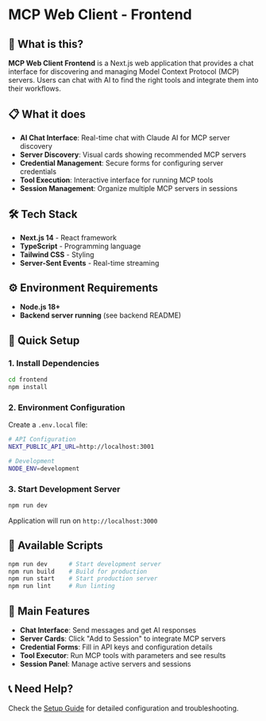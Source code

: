 # MCP Web Client - Frontend

## 🚀 What is this?

**MCP Web Client Frontend** is a Next.js web application that provides a chat interface for discovering and managing Model Context Protocol (MCP) servers. Users can chat with AI to find the right tools and integrate them into their workflows.

## 📋 What it does

- **AI Chat Interface**: Real-time chat with Claude AI for MCP server discovery
- **Server Discovery**: Visual cards showing recommended MCP servers
- **Credential Management**: Secure forms for configuring server credentials
- **Tool Execution**: Interactive interface for running MCP tools
- **Session Management**: Organize multiple MCP servers in sessions

## 🛠️ Tech Stack

- **Next.js 14** - React framework
- **TypeScript** - Programming language
- **Tailwind CSS** - Styling
- **Server-Sent Events** - Real-time streaming

## ⚙️ Environment Requirements

- **Node.js 18+**
- **Backend server running** (see backend README)

## 🚀 Quick Setup

### 1. Install Dependencies
```bash
cd frontend
npm install
```

### 2. Environment Configuration
Create a `.env.local` file:

```bash
# API Configuration
NEXT_PUBLIC_API_URL=http://localhost:3001

# Development
NODE_ENV=development
```

### 3. Start Development Server
```bash
npm run dev
```

Application will run on `http://localhost:3000`

## 📝 Available Scripts

```bash
npm run dev      # Start development server
npm run build    # Build for production
npm run start    # Start production server
npm run lint     # Run linting
```

## 🔧 Main Features

- **Chat Interface**: Send messages and get AI responses
- **Server Cards**: Click "Add to Session" to integrate MCP servers
- **Credential Forms**: Fill in API keys and configuration details
- **Tool Executor**: Run MCP tools with parameters and see results
- **Session Panel**: Manage active servers and sessions

## 📞 Need Help?

Check the [Setup Guide](./SETUP_GUIDE.md) for detailed configuration and troubleshooting. 